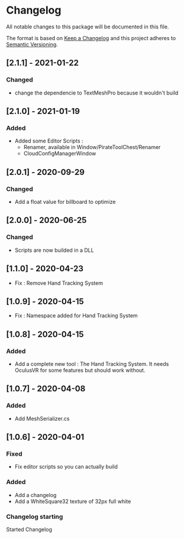 # Changelog
All notable changes to this package will be documented in this file.

The format is based on [Keep a Changelog](http://keepachangelog.com/en/1.0.0/)
and this project adheres to [Semantic Versioning](http://semver.org/spec/v2.0.0.html).


## [2.1.1] - 2021-01-22
### Changed
- change the dependencie to TextMeshPro because it wouldn't build

## [2.1.0] - 2021-01-19
### Added
- Added some Editor Scripts :
  - Renamer, available in Window/PirateToolChest/Renamer
  - CloudConfigManagerWindow
  
## [2.0.1] - 2020-09-29
### Changed
- Add a float value for billboard to optimize

## [2.0.0] - 2020-06-25
### Changed
- Scripts are now builded in a DLL

## [1.1.0] - 2020-04-23
- Fix : Remove Hand Tracking System

## [1.0.9] - 2020-04-15
- Fix : Namespace added for Hand Tracking System

## [1.0.8] - 2020-04-15
### Added
- Add a complete new tool : The Hand Tracking System. It needs OculusVR for some features but should work without.

## [1.0.7] - 2020-04-08
### Added
- Add MeshSerializer.cs

## [1.0.6] - 2020-04-01

### Fixed
- Fix editor scripts so you can actually build

### Added
- Add a changelog
- Add a WhiteSquare32 texture of 32px full white

### Changelog starting

Started Changelog